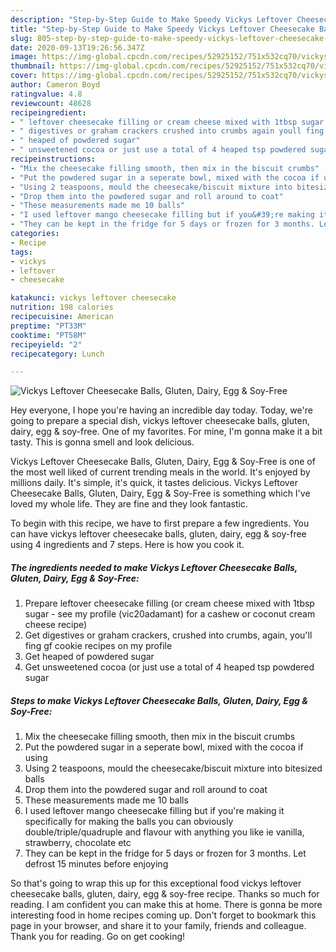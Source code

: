 ```yaml
---
description: "Step-by-Step Guide to Make Speedy Vickys Leftover Cheesecake Balls, Gluten, Dairy, Egg &amp;amp; Soy-Free"
title: "Step-by-Step Guide to Make Speedy Vickys Leftover Cheesecake Balls, Gluten, Dairy, Egg &amp;amp; Soy-Free"
slug: 805-step-by-step-guide-to-make-speedy-vickys-leftover-cheesecake-balls-gluten-dairy-egg-and-amp-soy-free
date: 2020-09-13T19:26:56.347Z
image: https://img-global.cpcdn.com/recipes/52925152/751x532cq70/vickys-leftover-cheesecake-balls-gluten-dairy-egg-soy-free-recipe-main-photo.jpg
thumbnail: https://img-global.cpcdn.com/recipes/52925152/751x532cq70/vickys-leftover-cheesecake-balls-gluten-dairy-egg-soy-free-recipe-main-photo.jpg
cover: https://img-global.cpcdn.com/recipes/52925152/751x532cq70/vickys-leftover-cheesecake-balls-gluten-dairy-egg-soy-free-recipe-main-photo.jpg
author: Cameron Boyd
ratingvalue: 4.8
reviewcount: 48628
recipeingredient:
- " leftover cheesecake filling or cream cheese mixed with 1tbsp sugar  see my profile vic20adamant for a cashew or coconut cream cheese recipe"
- " digestives or graham crackers crushed into crumbs again youll fing gf cookie recipes on my profile"
- " heaped of powdered sugar"
- " unsweetened cocoa or just use a total of 4 heaped tsp powdered sugar"
recipeinstructions:
- "Mix the cheesecake filling smooth, then mix in the biscuit crumbs"
- "Put the powdered sugar in a seperate bowl, mixed with the cocoa if using"
- "Using 2 teaspoons, mould the cheesecake/biscuit mixture into bitesized balls"
- "Drop them into the powdered sugar and roll around to coat"
- "These measurements made me 10 balls"
- "I used leftover mango cheesecake filling but if you&#39;re making it specifically for making the balls you can obviously double/triple/quadruple and flavour with anything you like ie vanilla, strawberry, chocolate etc"
- "They can be kept in the fridge for 5 days or frozen for 3 months. Let defrost 15 minutes before enjoying"
categories:
- Recipe
tags:
- vickys
- leftover
- cheesecake

katakunci: vickys leftover cheesecake 
nutrition: 198 calories
recipecuisine: American
preptime: "PT33M"
cooktime: "PT58M"
recipeyield: "2"
recipecategory: Lunch

---
```



![Vickys Leftover Cheesecake Balls, Gluten, Dairy, Egg &amp; Soy-Free](https://img-global.cpcdn.com/recipes/52925152/751x532cq70/vickys-leftover-cheesecake-balls-gluten-dairy-egg-soy-free-recipe-main-photo.jpg)

Hey everyone, I hope you're having an incredible day today. Today, we're going to prepare a special dish, vickys leftover cheesecake balls, gluten, dairy, egg &amp; soy-free. One of my favorites. For mine, I'm gonna make it a bit tasty. This is gonna smell and look delicious.



Vickys Leftover Cheesecake Balls, Gluten, Dairy, Egg &amp; Soy-Free is one of the most well liked of current trending meals in the world. It's enjoyed by millions daily. It's simple, it's quick, it tastes delicious. Vickys Leftover Cheesecake Balls, Gluten, Dairy, Egg &amp; Soy-Free is something which I've loved my whole life. They are fine and they look fantastic.


To begin with this recipe, we have to first prepare a few ingredients. You can have vickys leftover cheesecake balls, gluten, dairy, egg &amp; soy-free using 4 ingredients and 7 steps. Here is how you cook it.

<!--inarticleads1-->

##### The ingredients needed to make Vickys Leftover Cheesecake Balls, Gluten, Dairy, Egg &amp; Soy-Free:

1. Prepare  leftover cheesecake filling (or cream cheese mixed with 1tbsp sugar - see my profile (vic20adamant) for a cashew or coconut cream cheese recipe)
1. Get  digestives or graham crackers, crushed into crumbs, again, you&#39;ll fing gf cookie recipes on my profile
1. Get  heaped of powdered sugar
1. Get  unsweetened cocoa (or just use a total of 4 heaped tsp powdered sugar




<!--inarticleads2-->

##### Steps to make Vickys Leftover Cheesecake Balls, Gluten, Dairy, Egg &amp; Soy-Free:

1. Mix the cheesecake filling smooth, then mix in the biscuit crumbs
1. Put the powdered sugar in a seperate bowl, mixed with the cocoa if using
1. Using 2 teaspoons, mould the cheesecake/biscuit mixture into bitesized balls
1. Drop them into the powdered sugar and roll around to coat
1. These measurements made me 10 balls
1. I used leftover mango cheesecake filling but if you&#39;re making it specifically for making the balls you can obviously double/triple/quadruple and flavour with anything you like ie vanilla, strawberry, chocolate etc
1. They can be kept in the fridge for 5 days or frozen for 3 months. Let defrost 15 minutes before enjoying




So that's going to wrap this up for this exceptional food vickys leftover cheesecake balls, gluten, dairy, egg &amp; soy-free recipe. Thanks so much for reading. I am confident you can make this at home. There is gonna be more interesting food in home recipes coming up. Don't forget to bookmark this page in your browser, and share it to your family, friends and colleague. Thank you for reading. Go on get cooking!

